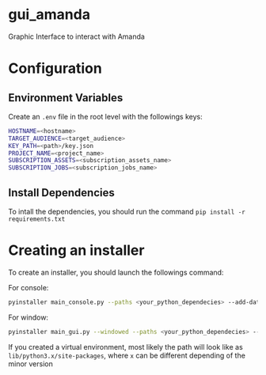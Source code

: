 # gui_amanda
Graphic Interface to interact with Amanda

# Configuration

## Environment Variables
Create an `.env` file in the root level with the followings keys:
```sh
HOSTNAME=<hostname>
TARGET_AUDIENCE=<target_audience>
KEY_PATH=<path>/key.json
PROJECT_NAME=<project_name>
SUBSCRIPTION_ASSETS=<subscription_assets_name>
SUBSCRIPTION_JOBS=<subscription_jobs_name>
```
## Install Dependencies
To intall the dependencies, you should run the command `pip install -r requirements.txt`

# Creating an installer
To create an installer, you should launch the followings command:

For console:
```bash
pyinstaller main_console.py --paths <your_python_dependecies> --add-data '.env:.' --onefile --name amanda --clean -y
```
For window:
```bash
pyinstaller main_gui.py --windowed --paths <your_python_dependecies> --add-data '.env:.' --add-data 'images:images' --ico images/amanda.jpg --name amanda --clean -y
```

If you created a virtual environment, most likely the path will look like as `lib/python3.x/site-packages`, where `x` can be different depending of the minor version
